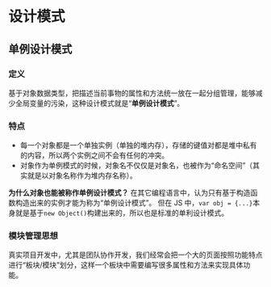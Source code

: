 # 设计模式

## 单例设计模式

### 定义

基于对象数据类型，把描述当前事物的属性和方法统一放在一起分组管理，能够减少全局变量的污染，这种设计模式就是“**单例设计模式**”。

### 特点

- 每一个对象都是一个单独实例（单独的堆内存），存储的键值对都是堆中私有的内容，所以两个实例之间不会有任何的冲突。
- 对象作为单例模式的时候，对象名不仅仅是对象名，也被作为“命名空间”（其实就是以对象名称作为堆内存名称）。

**为什么对象也能被称作单例设计模式？**
在其它编程语言中，认为只有基于构造函数构造出来的实例才能为称为“单例设计模式”。
但在 JS 中，`var obj = {...}`本身就是基于`new Object()`构建出来的，所以也是标准的单利设计模式。

### 模块管理思想

真实项目开发中，尤其是团队协作开发，我们经常会把一个大的页面按照功能特点进行“板块/模块”划分，这样一个板块中需要编写很多属性和方法来实现具体功能。





